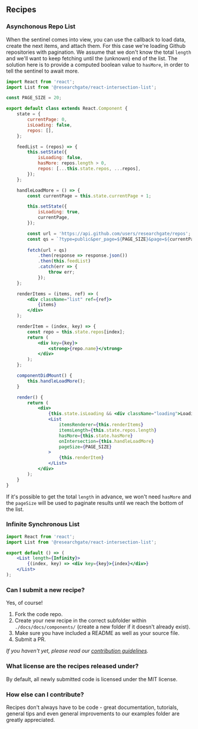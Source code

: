 ## Recipes

### Asynchonous Repo List

When the sentinel comes into view, you can use the callback to load data, create the next items, and attach them. For this case we're loading Github repositories with pagination. We assume that we don't know the total `length` and we'll want to keep fetching until the (unknown) end of the list. The solution here is to provide a computed boolean value to `hasMore`, in order to tell the sentinel to await more.

```jsx
import React from 'react';
import List from '@researchgate/react-intersection-list';

const PAGE_SIZE = 20;

export default class extends React.Component {
    state = {
        currentPage: 0,
        isLoading: false,
        repos: [],
    };

    feedList = (repos) => {
        this.setState({
            isLoading: false,
            hasMore: repos.length > 0,
            repos: [...this.state.repos, ...repos],
        });
    };

    handleLoadMore = () => {
        const currentPage = this.state.currentPage + 1;

        this.setState({
            isLoading: true,
            currentPage,
        });

        const url = 'https://api.github.com/users/researchgate/repos';
        const qs = `?type=public&per_page=${PAGE_SIZE}&page=${currentPage}`;
        
        fetch(url + qs)
            .then(response => response.json())
            .then(this.feedList)
            .catch(err => {
                throw err;
            });
    };

    renderItems = (items, ref) => (
        <div className="list" ref={ref}>
            {items}
        </div>
    );

    renderItem = (index, key) => {
        const repo = this.state.repos[index];
        return (
            <div key={key}>
                <strong>{repo.name}</strong>
            </div>
        );
    };

    componentDidMount() {
        this.handleLoadMore();
    }

    render() {
        return (
            <div>
                {this.state.isLoading && <div className="loading">Loading</div>}
                <List
                    itemsRenderer={this.renderItems}
                    itemsLength={this.state.repos.length}
                    hasMore={this.state.hasMore}
                    onIntersection={this.handleLoadMore}
                    pageSize={PAGE_SIZE}
                >
                    {this.renderItem}
                </List>
            </div>
        );
    }
}
```

If it's possible to get the total `length` in advance, we won't need `hasMore` and the `pageSize` will be used to paginate results until we reach the bottom of the list.

### Infinite Synchronous List

```jsx
import React from 'react';
import List from '@researchgate/react-intersection-list';

export default () => (
    <List length={Infinity}>
        {(index, key) => <div key={key}>{index}</div>}
    </List>
);
```

### Can I submit a new recipe?

Yes, of course!

1. Fork the code repo.
2. Create your new recipe in the correct subfolder within `./docs/docs/components/` (create a new folder if it doesn't already exist).
3. Make sure you have included a README as well as your source file.
4. Submit a PR.

_If you haven't yet, please read our [contribution guidelines](https://github.com/researchgate/react-intersection-list/blob/master/.github/CONTRIBUTING.md)._

### What license are the recipes released under?

By default, all newly submitted code is licensed under the MIT license.

### How else can I contribute?

Recipes don't always have to be code - great documentation, tutorials, general tips and even general improvements to our examples folder are greatly appreciated.